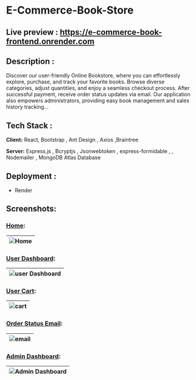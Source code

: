 # E-Commerce-Book-Store

## Live preview : https://e-commerce-book-frontend.onrender.com

## Description :
 Discover our user-friendly Online Bookstore, where you can effortlessly explore, purchase, and track your favorite books. Browse diverse categories, adjust quantities, and enjoy a seamless checkout process. After successful payment, receive order status updates via email. Our application also empowers administrators, providing easy book management and sales history tracking...
## Tech Stack :

**Client:** React, Bootstrap , Ant Design , Axios ,Braintree 

**Server:** Express.js , Bcryptjs , Jsonwebtoken , express-formidable , , Nodemailer , MongoDB Atlas Database

## Deployment : 
  * Render
  
 ## Screenshots:
  ### <ins>Home</ins>:
| ![Home](https://github.com/SRayen/E-Commerce-Book-Store/assets/13922445/8ffd31a3-d648-4228-8878-32fcb2d3b082) |
|-|

### <ins>User Dashboard</ins>:
| ![user Dashboard](https://github.com/SRayen/E-Commerce-Book-Store/assets/13922445/0ae38bc2-7c8b-4151-ba35-0b0ae8324070) |
|-|

### <ins>User Cart</ins>:
| ![cart](https://github.com/SRayen/E-Commerce-Book-Store/assets/13922445/e647b9d6-fa22-449b-9503-01bc218596c2) |
|-|

### <ins>Order Status Email</ins>:
| ![email](https://github.com/SRayen/E-Commerce-Book-Store/assets/13922445/02a63378-ed22-495b-adb9-408dfde10de8) |
|-|

### <ins>Admin Dashboard</ins>:
| ![Admin Dashboard](https://github.com/SRayen/E-Commerce-Book-Store/assets/13922445/7373f52d-5064-46e9-a75b-59788f36b0ab) |
|-|





